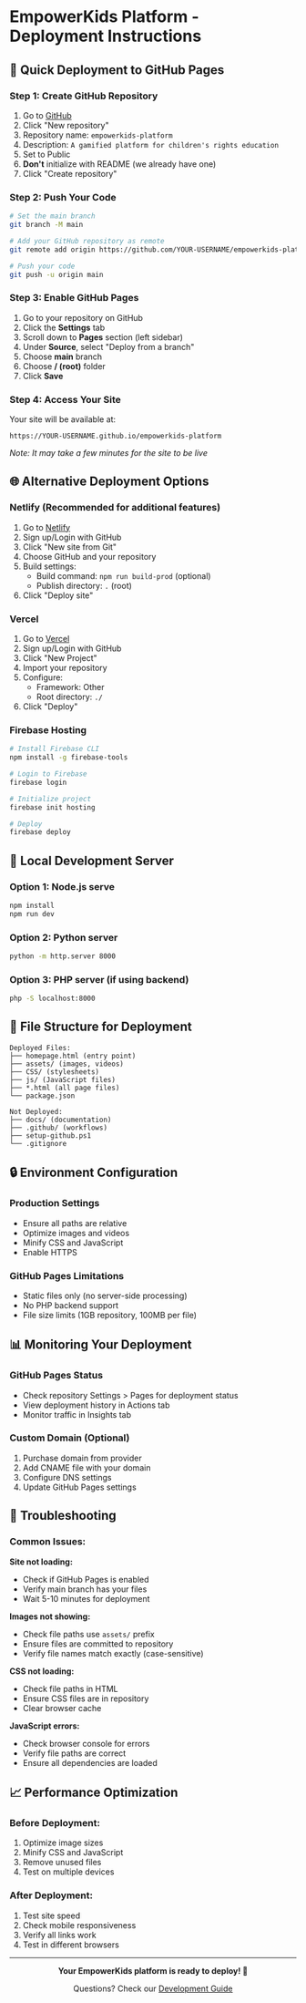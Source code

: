 # EmpowerKids Platform - Deployment Instructions

## 🚀 Quick Deployment to GitHub Pages

### Step 1: Create GitHub Repository
1. Go to [GitHub](https://github.com)
2. Click "New repository"
3. Repository name: `empowerkids-platform`
4. Description: `A gamified platform for children's rights education`
5. Set to Public
6. **Don't** initialize with README (we already have one)
7. Click "Create repository"

### Step 2: Push Your Code
```bash
# Set the main branch
git branch -M main

# Add your GitHub repository as remote
git remote add origin https://github.com/YOUR-USERNAME/empowerkids-platform.git

# Push your code
git push -u origin main
```

### Step 3: Enable GitHub Pages
1. Go to your repository on GitHub
2. Click the **Settings** tab
3. Scroll down to **Pages** section (left sidebar)
4. Under **Source**, select "Deploy from a branch"
5. Choose **main** branch
6. Choose **/ (root)** folder
7. Click **Save**

### Step 4: Access Your Site
Your site will be available at:
```
https://YOUR-USERNAME.github.io/empowerkids-platform
```

*Note: It may take a few minutes for the site to be live*

## 🌐 Alternative Deployment Options

### Netlify (Recommended for additional features)
1. Go to [Netlify](https://netlify.com)
2. Sign up/Login with GitHub
3. Click "New site from Git"
4. Choose GitHub and your repository
5. Build settings:
   - Build command: `npm run build-prod` (optional)
   - Publish directory: `.` (root)
6. Click "Deploy site"

### Vercel
1. Go to [Vercel](https://vercel.com)
2. Sign up/Login with GitHub
3. Click "New Project"
4. Import your repository
5. Configure:
   - Framework: Other
   - Root directory: `./`
6. Click "Deploy"

### Firebase Hosting
```bash
# Install Firebase CLI
npm install -g firebase-tools

# Login to Firebase
firebase login

# Initialize project
firebase init hosting

# Deploy
firebase deploy
```

## 🔧 Local Development Server

### Option 1: Node.js serve
```bash
npm install
npm run dev
```

### Option 2: Python server
```bash
python -m http.server 8000
```

### Option 3: PHP server (if using backend)
```bash
php -S localhost:8000
```

## 📁 File Structure for Deployment

```
Deployed Files:
├── homepage.html (entry point)
├── assets/ (images, videos)
├── CSS/ (stylesheets)
├── js/ (JavaScript files)
├── *.html (all page files)
└── package.json

Not Deployed:
├── docs/ (documentation)
├── .github/ (workflows)
├── setup-github.ps1
└── .gitignore
```

## 🔒 Environment Configuration

### Production Settings
- Ensure all paths are relative
- Optimize images and videos
- Minify CSS and JavaScript
- Enable HTTPS

### GitHub Pages Limitations
- Static files only (no server-side processing)
- No PHP backend support
- File size limits (1GB repository, 100MB per file)

## 📊 Monitoring Your Deployment

### GitHub Pages Status
- Check repository Settings > Pages for deployment status
- View deployment history in Actions tab
- Monitor traffic in Insights tab

### Custom Domain (Optional)
1. Purchase domain from provider
2. Add CNAME file with your domain
3. Configure DNS settings
4. Update GitHub Pages settings

## 🐛 Troubleshooting

### Common Issues:

**Site not loading:**
- Check if GitHub Pages is enabled
- Verify main branch has your files
- Wait 5-10 minutes for deployment

**Images not showing:**
- Check file paths use `assets/` prefix
- Ensure files are committed to repository
- Verify file names match exactly (case-sensitive)

**CSS not loading:**
- Check file paths in HTML
- Ensure CSS files are in repository
- Clear browser cache

**JavaScript errors:**
- Check browser console for errors
- Verify file paths are correct
- Ensure all dependencies are loaded

## 📈 Performance Optimization

### Before Deployment:
1. Optimize image sizes
2. Minify CSS and JavaScript
3. Remove unused files
4. Test on multiple devices

### After Deployment:
1. Test site speed
2. Check mobile responsiveness
3. Verify all links work
4. Test in different browsers

---

<div align="center">
  <p><strong>Your EmpowerKids platform is ready to deploy! 🚀</strong></p>
  <p>Questions? Check our <a href="docs/DEVELOPMENT.md">Development Guide</a></p>
</div>
